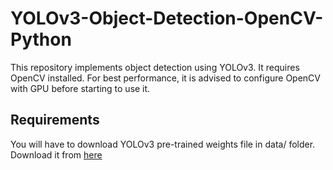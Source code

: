 # YOLOv3-Object-Detection-OpenCV-Python
This repository implements object detection using YOLOv3. It requires OpenCV installed. For best performance, it is advised to configure OpenCV with GPU before starting to use it.

<h2>Requirements</h2>
You will have to download YOLOv3 pre-trained weights file in data/ folder. Download it from <a href='https://pjreddie.com/media/files/yolov3.weights'> here </a>
